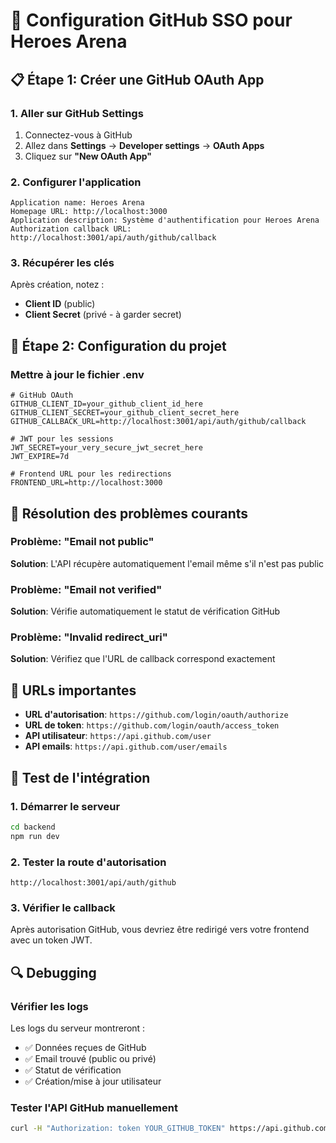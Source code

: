 # 🔐 Configuration GitHub SSO pour Heroes Arena

## 📋 Étape 1: Créer une GitHub OAuth App

### 1. Aller sur GitHub Settings
1. Connectez-vous à GitHub
2. Allez dans **Settings** → **Developer settings** → **OAuth Apps**
3. Cliquez sur **"New OAuth App"**

### 2. Configurer l'application
```
Application name: Heroes Arena
Homepage URL: http://localhost:3000
Application description: Système d'authentification pour Heroes Arena
Authorization callback URL: http://localhost:3001/api/auth/github/callback
```

### 3. Récupérer les clés
Après création, notez :
- **Client ID** (public)
- **Client Secret** (privé - à garder secret)

## 🔧 Étape 2: Configuration du projet

### Mettre à jour le fichier .env
```env
# GitHub OAuth
GITHUB_CLIENT_ID=your_github_client_id_here
GITHUB_CLIENT_SECRET=your_github_client_secret_here
GITHUB_CALLBACK_URL=http://localhost:3001/api/auth/github/callback

# JWT pour les sessions
JWT_SECRET=your_very_secure_jwt_secret_here
JWT_EXPIRE=7d

# Frontend URL pour les redirections
FRONTEND_URL=http://localhost:3000
```

## 🚨 Résolution des problèmes courants

### Problème: "Email not public"
**Solution**: L'API récupère automatiquement l'email même s'il n'est pas public

### Problème: "Email not verified"
**Solution**: Vérifie automatiquement le statut de vérification GitHub

### Problème: "Invalid redirect_uri"
**Solution**: Vérifiez que l'URL de callback correspond exactement

## 🔗 URLs importantes

- **URL d'autorisation**: `https://github.com/login/oauth/authorize`
- **URL de token**: `https://github.com/login/oauth/access_token`
- **API utilisateur**: `https://api.github.com/user`
- **API emails**: `https://api.github.com/user/emails`

## 🧪 Test de l'intégration

### 1. Démarrer le serveur
```bash
cd backend
npm run dev
```

### 2. Tester la route d'autorisation
```
http://localhost:3001/api/auth/github
```

### 3. Vérifier le callback
Après autorisation GitHub, vous devriez être redirigé vers votre frontend avec un token JWT.

## 🔍 Debugging

### Vérifier les logs
Les logs du serveur montreront :
- ✅ Données reçues de GitHub
- ✅ Email trouvé (public ou privé)
- ✅ Statut de vérification
- ✅ Création/mise à jour utilisateur

### Tester l'API GitHub manuellement
```bash
curl -H "Authorization: token YOUR_GITHUB_TOKEN" https://api.github.com/user/emails
```